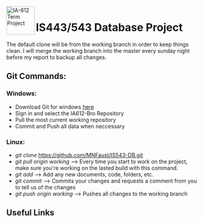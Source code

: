 <a href ="https://github.com/MNFaust/Cowrie-dl">
  <img src="https://www.stcloudstate.edu/ucomm/_files/images/primary_logotype1.png"
    title="IA-612 Term Project" align="left" height=75 length=75 />
    </a>

# IS443/543 Database Project
The default clone will be from the working branch in order to keep things clean. I will merge the working branch into the master every sunday night before my report to backup all changes. 

## Git Commands:
### Windows: 
- Download Git for windows [here](https://desktop.github.com/)
- Sign in and select the IA612-Bro Repository 
- Pull the most current working repository
- Commit and Push all data when neccessary
### Linux:
- *git clone* https://github.com/MNFaust/IS543-DB.git
- *git pull origin working* --> Every time you start to work on the project, make sure you're working on the lasted build with this command.
- *git add <your changes>*  --> Add any new documents, code, folders, etc.
- *git commit* --> Commits your changes and requests a comment from you to tell us of the changes
- *git push origin working*  --> Pushes all changes to the working branch

## Useful Links

